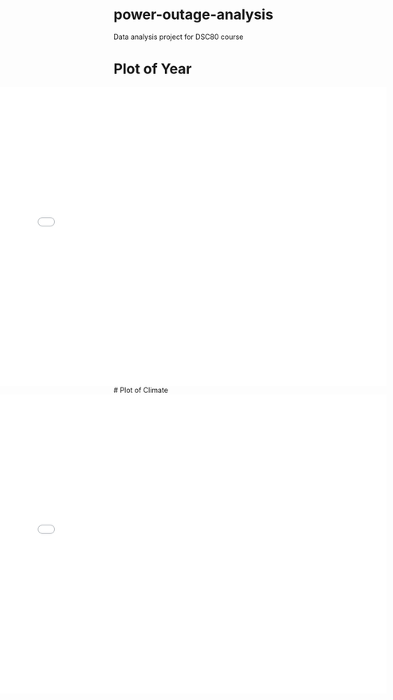 # power-outage-analysis
Data analysis project for DSC80 course
# Plot of Year
<iframe src="assets/Year_plot.html" width=800 height=600 frameBorder=0  style = "position: relative; right: 50%" ></iframe>
# Plot of Climate
<iframe src="assets/Climate_plot.html" width=800 height=600 frameBorder=0  style = "position: relative; right: 50%"></iframe>

